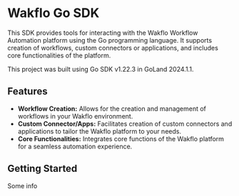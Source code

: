 # Wakflo Go SDK
This SDK provides tools for interacting with the Wakflo Workflow Automation platform using the Go programming language.
It supports creation of workflows, custom connectors or applications, and includes core functionalities of the platform.

This project was built using Go SDK v1.22.3 in GoLand 2024.1.1.

## Features

- **Workflow Creation:** Allows for the creation and management of workflows in your Wakflo environment.
- **Custom Connector/Apps:** Facilitates creation of custom connectors and applications to tailor the Wakflo platform to
  your needs.
- **Core Functionalities:** Integrates core functions of the Wakflo platform for a seamless automation experience.

## Getting Started
Some info

